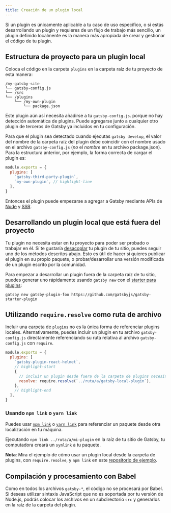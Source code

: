 ```yaml
---
title: Creación de un plugin local
---
```


Si un plugin es únicamente aplicable a tu caso de uso específico, o si estás desarrollando un plugin y requieres de un flujo de trabajo más sencillo, un plugin definido localmente es la manera más apropiada de crear y gestionar el código de tu plugin.

## Estructura de proyecto para un plugin local

Coloca el código en la carpeta `plugins` en la carpeta raíz de tu proyecto de esta manera:

```text
/my-gatsby-site
└── gatsby-config.js
└── /src
└── /plugins
    └── /my-own-plugin
        └── package.json
```

Este plugin aún así necesita añadirse a tu `gatsby-config.js`. porque no hay detección automática de plugins. Puede agregarse junto a cualquier otro plugin de terceros de Gatsby ya incluidos en tu configuración.

Para que el plugin sea detectado cuando ejecutas `gatsby develop`, el valor del nombre de la carpeta raíz del plugin debe coincidir con el nombre usado en el archivo `gatsby-config.js` (_no_ el _nombre_ en tu archivo package.json). Para la estructura anterior, por ejemplo, la forma correcta de cargar el plugin es:

```javascript:title=gatsby-config.js
module.exports = {
  plugins: [
    `gatsby-third-party-plugin`,
    `my-own-plugin`, // highlight-line
  ],
}
```

Entonces el plugin puede empezarse a agregar a Gatsby mediante APIs de [Node](/docs/node-apis/) y [SSR](/docs/ssr-apis/).

## Desarrollando un plugin local que está fuera del proyecto

Tu plugin no necesita estar en tu proyecto para poder ser probado o trabajar en él. Sí te gustaría [desacoplar](/docs/glossary#decoupled) tu plugin de tu sitio, puedes seguir uno de los métodos descritos abajo. Esto es útíl de hacer sí quieres publicar el plugin en su propio paquete, o probar/desarrollar una versión modificada de un plugin escrito por la comunidad.

Para empezar a desarrollar un plugin fuera de la carpeta raíz de tu sitio, puedes generar uno rápidamente usando `gatsby new` con el [starter para plugins](https://github.com/gatsbyjs/gatsby/tree/master/starters/gatsby-starter-plugin):

```shell
gatsby new gatsby-plugin-foo https://github.com/gatsbyjs/gatsby-starter-plugin
```

## Utilizando `require.resolve` como ruta de archivo

Incluir una carpeta de `plugins` no es la única forma de referenciar plugins locales. Alternativamente, puedes incluir un plugin en tu archivo `gatsby-config.js` directamente referenciando su ruta relativa al archivo `gatsby-config.js` con `require`.

```javascript:title=gatsby-config.js
module.exports = {
  plugins: [
    `gatsby-plugin-react-helmet`,
    // highlight-start
    {
      // incluir un plugin desde fuera de la carpeta de plugins necesita la ruta al plugin
      resolve: require.resolve(`../ruta/a/gatsby-local-plugin`),
    },
    // highlight-end
  ],
}
```

### Usando `npm link` o `yarn link`

Puedes usar [`npm link`](https://docs.npmjs.com/cli/link.html) o [`yarn link`](https://yarnpkg.com/lang/en/docs/cli/link/) para referenciar un paquete desde otra localización en tu máquina.

Ejecutando `npm link ../ruta/a/mi-plugin` en la raíz de tu sitio de Gatsby, tu computadora creará un `symlink` a tu paquete.

**Nota**: Mira el ejemplo de cómo usar un plugin local desde la carpeta de plugins, con `require.resolve`, y `npm link` en este [repositorio de ejemplo](https://github.com/gatsbyjs/gatsby/tree/master/examples/using-multiple-local-plugins).

## Compilación y procesamiento con Babel

Como en todos los archivos `gatsby-*`, el código no se procesará por Babel. Si
deseas utilizar sintaxis JavaScript que no es soportada por tu versión de Node.js,
podrás colocar los archivos en un subdirectorio `src` y generarlos en la raíz de
la carpeta del plugin.
